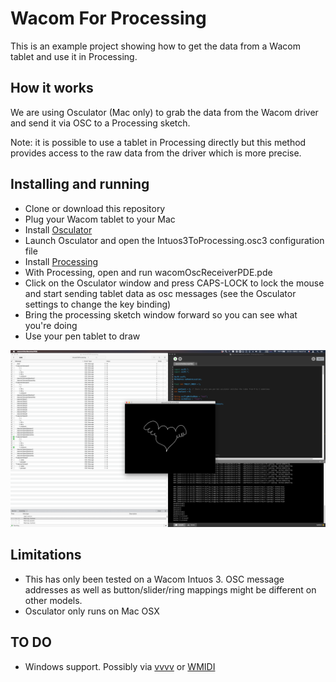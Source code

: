 # Wacom For Processing

This is an example project showing how to get the data from a Wacom tablet and use it in Processing.

## How it works

We are using Osculator (Mac only) to grab the data from the Wacom driver and send it via OSC to a Processing sketch.

Note: it is possible to use a tablet in Processing directly but this method provides access to the raw data from the driver which is more precise.

## Installing and running

- Clone or download this repository
- Plug your Wacom tablet to your Mac
- Install [Osculator](https://osculator.net/)
- Launch Osculator and open the Intuos3ToProcessing.osc3 configuration file
- Install [Processing](http://processing.org/)
- With Processing, open and run wacomOscReceiverPDE.pde
- Click on the Osculator window and press CAPS-LOCK to lock the mouse and start sending tablet data as osc messages (see the Osculator settings to change the key binding)
- Bring the processing sketch window forward so you can see what you're doing
- Use your pen tablet to draw

![Osculator main window with Intuos3ToProcessing.osc3 loaded](/images/osculatorProcessing.png)

## Limitations

- This has only been tested on a Wacom Intuos 3. OSC message addresses as well as button/slider/ring mappings might be different on other models.
- Osculator only runs on Mac OSX

## TO DO

- Windows support. Possibly via [vvvv](https://betadocs.vvvv.org/topics/io/hardware/graphics-tablets.html) or [WMIDI](http://www.nicolasfournel.com/?page_id=73)